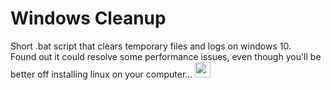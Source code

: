 # Windows Cleanup
Short .bat script that clears temporary files and logs on windows 10.\
Found out it could resolve some performance issues, even though you'll be better off installing linux on your computer...
<img src="https://upload.wikimedia.org/wikipedia/commons/thumb/3/35/Tux.svg/800px-Tux.svg.png" width="25"/>
